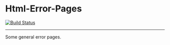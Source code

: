 # Html-Error-Pages

[![Build Status](https://drone.kilic.dev/api/badges/cenk1cenk2/html-error-pages/status.svg)](https://drone.kilic.dev/cenk1cenk2/html-error-pages)

<!-- toc -->
<!-- tocstop -->

---

Some general error pages.
